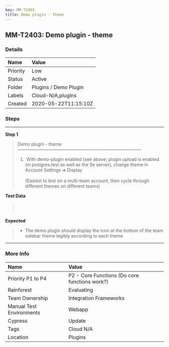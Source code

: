 ```yaml
---
key: MM-T2403
title: Demo plugin - theme
---
```


## MM-T2403: Demo plugin - theme

### Details

| Name     | Value                 |
| :------- | :-------------------- |
| Priority | Low                   |
| Status   | Active                |
| Folder   | Plugins / Demo Plugin |
| Labels   | Cloud-N/A,plugins     |
| Created  | 2020-05-22T11:15:10Z  |

### Steps

<hr/>

**Step 1**

> <article>Demo plugin - theme<br>————————————————————————————<ol><li>&nbsp;With demo-plugin enabled (see above; plugin upload is enabled on postgres.test as well as the Se server), change theme in Account Settings ➜ Display<br><br>(Easiest to test on a multi-team account, then cycle through different themes on different teams)</li></ol></article>

**Test Data**

> <article><br><br></article>

**Expected**

> <article><ul><li>The demo plugin should display the icon at the bottom of the team sidebar theme legibly according to each theme</li></ul></article>

<hr/>

### More Info

| Name                     | Value                                         |
| :----------------------- | :-------------------------------------------- |
| Priority P1 to P4        | P2 - Core Functions (Do core functions work?) |
| Rainforest               | Evaluating                                    |
| Team Ownership           | Integration Frameworks                        |
| Manual Test Environments | Webapp                                        |
| Cypress                  | Update                                        |
| Tags                     | Cloud N/A                                     |
| Location                 | Plugins                                       |
